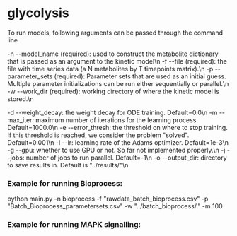 # glycolysis
To run models, following arguments can be passed through the command line

-n --model_name (required): used to construct the metabolite dictionary that is passed as an argument to the kinetic model\n
-f --file (required): the file with time series data (a N metabolites by T timepoints matrix).\n
-p --parameter_sets (required): Parameter sets that are used as an initial guess. Multiple parameter initializations can be run either sequentially or parallel.\n
-w --work_dir (required): working directory of where the kinetic model is stored.\n

-d --weight_decay: the weight decay for ODE training. Default=0.0\n
-m --max_iter: maximum number of iterations for the learning process. Default=1000.0\n
-e --error_thresh: the threshold on where to stop training. If this threshold is reached, we consider the problem "solved". Default=0.001\n
-l --lr: learning rate of the Adams optimizer. Default=1e-3\n
-g --gpu: whether to use GPU or not. So far not implemented properly.\n
-j --jobs: number of jobs to run parallel. Default=-1\n
-o --output_dir: directory to save results in. Default is "../results/"\n


### Example for running Bioprocess:

python main.py -n bioprocess -f "rawdata_batch_bioprocess.csv" -p "Batch_Bioprocess_parametersets.csv" -w "../batch_bioprocess/."  -m 100

### Example for running MAPK signalling:

